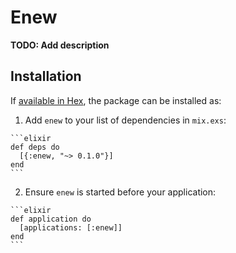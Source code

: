 # Enew

**TODO: Add description**

## Installation

If [available in Hex](https://hex.pm/docs/publish), the package can be installed as:

  1. Add `enew` to your list of dependencies in `mix.exs`:

    ```elixir
    def deps do
      [{:enew, "~> 0.1.0"}]
    end
    ```

  2. Ensure `enew` is started before your application:

    ```elixir
    def application do
      [applications: [:enew]]
    end
    ```

